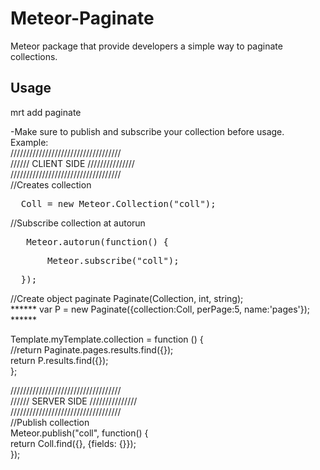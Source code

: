 Meteor-Paginate
===============

Meteor package that provide developers a simple way to paginate collections.  

<h2>Usage</h2>  
mrt add paginate  

-Make sure to publish and subscribe your collection before usage.   
Example:  
///////////////////////////////////  
////// CLIENT SIDE  ///////////////  
///////////////////////////////////  
//Creates collection  
<pre>  Coll = new Meteor.Collection("coll");  </pre>

//Subscribe collection at autorun  
<pre>	Meteor.autorun(function() {  </pre>
<pre>		Meteor.subscribe("coll");  </pre>
<pre>  });  </pre>

//Create object paginate Paginate(Collection, int, string);   
  ******    var P = new Paginate({collection:Coll, perPage:5, name:'pages'});    ******  

  Template.myTemplate.collection = function () {  
    //return Paginate.pages.results.find({});  
    return P.results.find({});  
  };  
  
///////////////////////////////////  
////// SERVER SIDE  ///////////////  
///////////////////////////////////  
//Publish collection  
Meteor.publish("coll", function() {   
  return Coll.find({}, {fields: {}});  
});  

